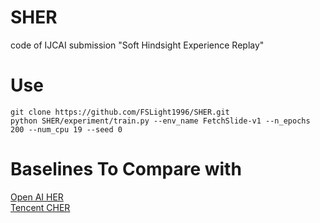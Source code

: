 # SHER
code of IJCAI submission "Soft Hindsight Experience Replay" 


# Use
```
git clone https://github.com/FSLight1996/SHER.git
python SHER/experiment/train.py --env_name FetchSlide-v1 --n_epochs 200 --num_cpu 19 --seed 0
```
# Baselines To Compare with
[Open AI HER](https://github.com/openai/baselines/tree/master/baselines/her)  
[Tencent CHER](https://github.com/mengf1/CHER)
